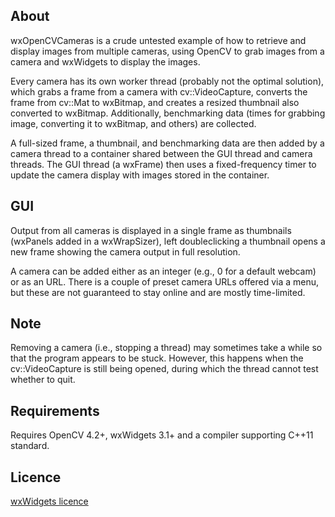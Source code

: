 About
---------

wxOpenCVCameras is a crude untested example of how to retrieve and display
images from multiple cameras, using OpenCV to grab images from a camera
and wxWidgets to display the images.

Every camera has its own worker thread (probably not the optimal solution),
which grabs a frame from a camera with cv::VideoCapture, 
converts the frame from cv::Mat to wxBitmap, and creates a resized
thumbnail also converted to wxBitmap. Additionally, benchmarking data
(times for grabbing image, converting it to wxBitmap, and others) are collected.

A full-sized frame, a thumbnail, and benchmarking data are then added
by a camera thread to a container shared between the GUI thread and camera threads.
The GUI thread (a wxFrame) then uses a fixed-frequency timer to update the camera
display with images stored in the container.

GUI
---------
Output from all cameras is displayed in a single frame as thumbnails (wxPanels added
in a wxWrapSizer), left doubleclicking a thumbnail opens a new frame showing the
camera output in full resolution.

A camera can be added either as an integer (e.g., 0 for a default webcam) or as an URL.
There is a couple of preset camera URLs offered via a menu, but these are not guaranteed
to stay online and are mostly time-limited.

Note
---------
Removing a camera (i.e., stopping a thread) may sometimes take a while so that the program 
appears to be stuck. However, this happens when the cv::VideoCapture is still being opened, 
during which the thread cannot test whether to quit.

Requirements
---------
Requires OpenCV 4.2+, wxWidgets 3.1+ and a compiler supporting C++11 standard.

Licence
---------
[wxWidgets licence](https://github.com/wxWidgets/wxWidgets/blob/master/docs/licence.txt)